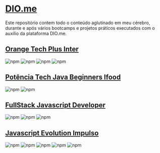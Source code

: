 # [DIO.me](dio.me)
Este repositório contem todo o conteúdo aglutinado em meu cérebro, durante e após vários bootcamps e projetos práticos executados com o auxílio da plataforma DIO.me.

## [Orange Tech Plus Inter](https://github.com/loreancarlos/DIO.me/tree/main/Orange_Tech_Plus_Inter)
![npm](https://img.shields.io/badge/JavaScript-F7DF1E?style=flat&logo=javascript&logoColor=black) ![npm](https://img.shields.io/badge/React-20232A?style=flat&logo=react&logoColor=61DAFB) ![npm](https://img.shields.io/badge/HTML5-E34F26?style=flat&logo=html5&logoColor=white) ![npm](https://img.shields.io/badge/CSS3-1572B6?style=flat&logo=css3&logoColor=white)    

## [Potência Tech Java Beginners Ifood](https://github.com/loreancarlos/DIO.me/tree/main/Potencia_Tech_Java_Beginners_iFood)
![npm](https://img.shields.io/badge/Java-ED8B00?style=flat&logo=java&logoColor=white) ![npm](https://img.shields.io/badge/Spring-6DB33F?style=flat&logo=spring&logoColor=white)

## [FullStack Javascript Developer](https://github.com/loreancarlos/DIO.me/tree/main/FullStack_Typescript_Developer)
![npm](https://img.shields.io/badge/TypeScript-007ACC?style=flat&logo=typescript&logoColor=white) ![npm](https://img.shields.io/badge/React-20232A?style=flat&logo=react&logoColor=61DAFB) ![npm](https://img.shields.io/badge/Node.js-43853D?style=flat&logo=node.js&logoColor=white)   

## [Javascript Evolution Impulso](https://github.com/loreancarlos/DIO.me/tree/main/Javascript_Evolution_Impulso)
![npm](https://img.shields.io/badge/JavaScript-F7DF1E?style=flat&logo=javascript&logoColor=black) ![npm](https://img.shields.io/badge/React-20232A?style=flat&logo=react&logoColor=61DAFB) ![npm](https://img.shields.io/badge/Node.js-43853D?style=flat&logo=node.js&logoColor=white) ![npm](https://img.shields.io/badge/PostgreSQL-316192?style=flat&logo=postgresql&logoColor=white) ![npm](https://img.shields.io/badge/MongoDB-4EA94B?style=flat&logo=mongodb&logoColor=white)